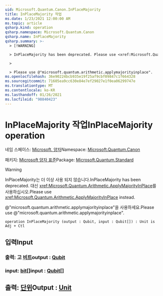 ```yaml
---
uid: Microsoft.Quantum.Canon.InPlaceMajority
title: InPlaceMajority 작업
ms.date: 1/23/2021 12:00:00 AM
ms.topic: article
qsharp.kind: operation
qsharp.namespace: Microsoft.Quantum.Canon
qsharp.name: InPlaceMajority
qsharp.summary: >-
  > [!WARNING]

  > InPlaceMajority has been deprecated. Please use <xref:Microsoft.Quantum.Arithmetic.ApplyMajorityInPlace> instead.

  >

  > Please use @"microsoft.quantum.arithmetic.applymajorityinplace".
ms.openlocfilehash: 36e90224bcb935e19f25af9cbf09847c1f664328
ms.sourcegitcommit: 71605ea9cc630e84e7ef29027e1f0ea06299747e
ms.translationtype: MT
ms.contentlocale: ko-KR
ms.lasthandoff: 01/26/2021
ms.locfileid: "98840423"
---
```

# <a name="inplacemajority-operation"></a><span data-ttu-id="fca15-102">InPlaceMajority 작업</span><span class="sxs-lookup"><span data-stu-id="fca15-102">InPlaceMajority operation</span></span>

<span data-ttu-id="fca15-103">네임 스페이스: [Microsoft. 양자](xref:Microsoft.Quantum.Canon)</span><span class="sxs-lookup"><span data-stu-id="fca15-103">Namespace: [Microsoft.Quantum.Canon](xref:Microsoft.Quantum.Canon)</span></span>

<span data-ttu-id="fca15-104">패키지: [Microsoft 양자 표준](https://nuget.org/packages/Microsoft.Quantum.Standard)</span><span class="sxs-lookup"><span data-stu-id="fca15-104">Package: [Microsoft.Quantum.Standard](https://nuget.org/packages/Microsoft.Quantum.Standard)</span></span>


> [!WARNING]
> <span data-ttu-id="fca15-105">InPlaceMajority는 더 이상 사용 되지 않습니다.</span><span class="sxs-lookup"><span data-stu-id="fca15-105">InPlaceMajority has been deprecated.</span></span> <span data-ttu-id="fca15-106">대신 <xref:Microsoft.Quantum.Arithmetic.ApplyMajorityInPlace>를 사용하십시오.</span><span class="sxs-lookup"><span data-stu-id="fca15-106">Please use <xref:Microsoft.Quantum.Arithmetic.ApplyMajorityInPlace> instead.</span></span>
>
> <span data-ttu-id="fca15-107">@"microsoft.quantum.arithmetic.applymajorityinplace"을 사용하세요.</span><span class="sxs-lookup"><span data-stu-id="fca15-107">Please use @"microsoft.quantum.arithmetic.applymajorityinplace".</span></span>



```qsharp
operation InPlaceMajority (output : Qubit, input : Qubit[]) : Unit is Adj + Ctl
```


## <a name="input"></a><span data-ttu-id="fca15-108">입력</span><span class="sxs-lookup"><span data-stu-id="fca15-108">Input</span></span>

### <a name="output--qubit"></a><span data-ttu-id="fca15-109">출력: 고 [비트](xref:microsoft.quantum.lang-ref.qubit)</span><span class="sxs-lookup"><span data-stu-id="fca15-109">output : [Qubit](xref:microsoft.quantum.lang-ref.qubit)</span></span>




### <a name="input--qubit"></a><span data-ttu-id="fca15-110">input: [bit](xref:microsoft.quantum.lang-ref.qubit)[]</span><span class="sxs-lookup"><span data-stu-id="fca15-110">input : [Qubit](xref:microsoft.quantum.lang-ref.qubit)[]</span></span>





## <a name="output--unit"></a><span data-ttu-id="fca15-111">출력: [단위](xref:microsoft.quantum.lang-ref.unit)</span><span class="sxs-lookup"><span data-stu-id="fca15-111">Output : [Unit](xref:microsoft.quantum.lang-ref.unit)</span></span>

